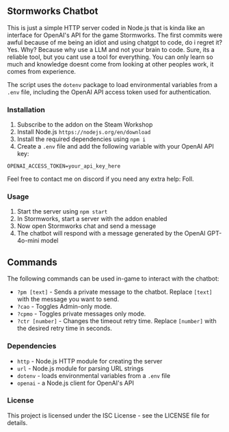 ## Stormworks Chatbot

This is just a simple HTTP server coded in Node.js that is kinda like an interface for OpenAI's API for the game Stormworks. The first commits were awful because of me being an idiot and using chatgpt to code, do i regret it? Yes. Why? Because why use a LLM and not your brain to code. Sure, its a reliable tool, but you cant use a tool for everything. You can only learn so much and knowledge doesnt come from looking at other peoples work, it comes from experience.


The script uses the `dotenv` package to load environmental variables from a `.env` file, including the OpenAI API access token used for authentication.

### Installation

1. Subscribe to the addon on the Steam Workshop
2. Install Node.js `https://nodejs.org/en/download`
3. Install the required dependencies using `npm i`
4. Create a `.env` file and add the following variable with your OpenAI API key: 

```
OPENAI_ACCESS_TOKEN=your_api_key_here
```
Feel free to contact me on discord if you need any extra help: Foll.

### Usage

1. Start the server using `npm start`
2. In Stormworks, start a server with the addon enabled
3. Now open Stormworks chat and send a message
4. The chatbot will respond with a message generated by the OpenAI GPT-4o-mini model

## Commands

The following commands can be used in-game to interact with the chatbot:

- `?pm [text]` - Sends a private message to the chatbot. Replace `[text]` with the message you want to send.
- `?cao` - Toggles Admin-only mode.
- `?cpmo` - Toggles private messages only mode.
- `?ctr [number]` - Changes the timeout retry time. Replace `[number]` with the desired retry time in seconds. 

### Dependencies

- `http` - Node.js HTTP module for creating the server
- `url` - Node.js module for parsing URL strings
- `dotenv` - loads environmental variables from a `.env` file
- `openai` - a Node.js client for OpenAI's API

### License

This project is licensed under the ISC License - see the LICENSE file for details.
